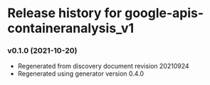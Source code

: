 # Release history for google-apis-containeranalysis_v1

### v0.1.0 (2021-10-20)

* Regenerated from discovery document revision 20210924
* Regenerated using generator version 0.4.0

